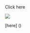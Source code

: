 <a> Click here </a>

<a href="file:///Users/jo/Documents/Colmar-academy-project/Colmar-academy-project.html"></a> 


<a href="file:///Users/jo/Documents/Colmar-academy-project/Colmar-academy-project.html"></a> 


<a href="file:///Users/jo/Documents/Colmar-academy-project/Colmar-academy-project.html"><img src="URL"> </a> 



[here] ()

